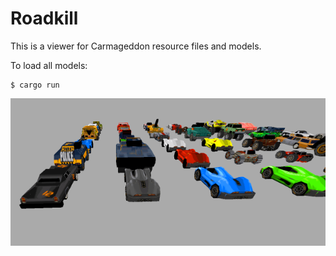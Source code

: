 # Roadkill

This is a viewer for Carmageddon resource files and models.

To load all models:

    $ cargo run

![Progress](https://raw.githubusercontent.com/berkus/carma/main/assets/2017-09-08%20at%2019.06.png)
